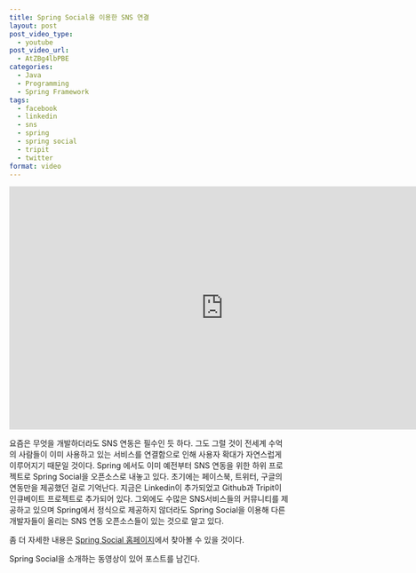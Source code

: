 ```yaml
---
title: Spring Social을 이용한 SNS 연결
layout: post
post_video_type:
  - youtube
post_video_url:
  - AtZBg4lbPBE
categories:
  - Java
  - Programming
  - Spring Framework
tags:
  - facebook
  - linkedin
  - sns
  - spring
  - spring social
  - tripit
  - twitter
format: video
---
```

<iframe width="770" height="438" src="https://www.youtube.com/embed/AtZBg4lbPBE" frameborder="0" allowfullscreen></iframe>


요즘은 무엇을 개발하더라도 SNS 연동은 필수인 듯 하다. 그도 그럴 것이 전세계 수억의 사람들이 이미 사용하고 있는 서비스를 연결함으로 인해 사용자 확대가 자연스럽게 이루어지기 때문일 것이다. Spring 에서도 이미 예전부터 SNS 연동을 위한 하위 프로젝트로 Spring Social을 오픈소스로 내놓고 있다. 초기에는 페이스북, 트위터, 구글의 연동만을 제공했던 걸로 기억난다. 지금은 Linkedin이 추가되었고 Github과 Tripit이 인큐베이트 프로젝트로 추가되어 있다. 그외에도 수많은 SNS서비스들의 커뮤니티를 제공하고 있으며 Spring에서 정식으로 제공하지 않더라도 Spring Social을 이용해 다른 개발자들이 올리는 SNS 연동 오픈소스들이 있는 것으로 알고 있다.


좀 더 자세한 내용은 <a href="http://projects.spring.io/spring-social/" target="_blank">Spring Social 홈페이지</a>에서 찾아볼 수 있을 것이다.


Spring Social을 소개하는 동영상이 있어 포스트를 남긴다.
